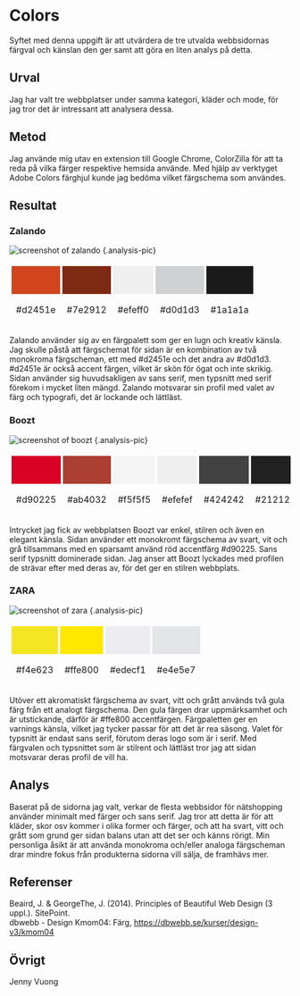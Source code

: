 Colors
=======================

Syftet med denna uppgift är att utvärdera de tre utvalda webbsidornas färgval och känslan den ger samt att göra en liten analys på detta.

Urval
-----------------------

Jag har valt tre webbplatser under samma kategori, kläder och mode, för jag tror det är intressant att analysera dessa.


Metod
-----------------------

Jag använde mig utav en extension till Google Chrome, ColorZilla för att ta reda på vilka färger respektive hemsida använde. Med hjälp av verktyget Adobe Colors färghjul kunde jag bedöma vilket färgschema som användes.

Resultat
-----------------------

### Zalando
<!-- <img class="analysis-pic" src="%assets_url%/img/zalando.png" alt="screenshot of zalando"></img> -->
![screenshot of zalando](%assets_url%/img/zalando.png) {.analysis-pic}
    <table style="border-spacing: 4px; border-collapse: separate">
        <tr>
            <td style="height: 50px; width: 50px; background-color: #d2451e">
            <td style="height: 50px; width: 50px; background-color: #7e2912">
            <td style="height: 50px; width: 50px; background-color: #efeff0">
            <td style="height: 50px; width: 50px; background-color: #d0d1d3">
            <td style="height: 50px; width: 50px; background-color: #1a1a1a">
        </tr>
        <tr>
            <td style="height: 50px; width: 50px;">#d2451e</td>
            <td style="height: 50px; width: 50px;">#7e2912</td>
            <td style="height: 50px; width: 50px;">#efeff0</td>
            <td style="height: 50px; width: 50px;">#d0d1d3</td>
            <td style="height: 50px; width: 50px;">#1a1a1a</td>
        </tr>
    </table>

Zalando använder sig av en färgpalett som ger en lugn och kreativ känsla. Jag skulle påstå att färgschemat för sidan är en kombination av två monokroma färgscheman, ett med #d2451e och det andra av #d0d1d3. #d2451e är också accent färgen, vilket är skön för ögat och inte skrikig. Sidan använder sig huvudsakligen av sans serif, men typsnitt med serif förekom i mycket liten mängd. Zalando motsvarar sin profil med valet av färg och typografi, det är lockande och lättläst.

### Boozt
<!-- <img class="analysis-pic" src="%assets_url%/img/boozt.png" alt="screenshot of boozt"></img> -->
![screenshot of boozt](%assets_url%/img/boozt.png) {.analysis-pic}
    <table style="border-spacing: 4px; border-collapse: separate">
        <tr>
            <td style="height: 50px; width: 50px; background-color: #d90225">
            <td style="height: 50px; width: 50px; background-color: #ab4032">
            <td style="height: 50px; width: 50px; background-color: #f5f5f5">
            <td style="height: 50px; width: 50px; background-color: #efefef">
            <td style="height: 50px; width: 50px; background-color: #424242">
            <td style="height: 50px; width: 50px; background-color: #212121">
        </tr>
        <tr>
            <td style="height: 50px; width: 50px;">#d90225</td>
            <td style="height: 50px; width: 50px;">#ab4032</td>
            <td style="height: 50px; width: 50px;">#f5f5f5</td>
            <td style="height: 50px; width: 50px;">#efefef</td>
            <td style="height: 50px; width: 50px;">#424242</td>
            <td style="height: 50px; width: 50px;">#212121</td>
        </tr>
    </table>
Intrycket jag fick av webbplatsen Boozt var enkel, stilren och även en elegant känsla. Sidan använder ett monokromt färgschema av svart, vit och grå tillsammans med en sparsamt använd röd accentfärg #d90225. Sans serif typsnitt dominerade sidan. Jag anser att Boozt lyckades med profilen de strävar efter med deras av, för det ger en stilren webbplats. 

### ZARA
<!-- <img class="analysis-pic" src="%assets_url%/img/zara.png" alt="screenshot of zara"></img> -->
![screenshot of zara](%assets_url%/img/zara.png) {.analysis-pic}
    <table style="border-spacing: 4px; border-collapse: separate">
        <tr>
            <td style="height: 50px; width: 50px; background-color: #f4e623">
            <td style="height: 50px; width: 50px; background-color: #ffe800">
            <td style="height: 50px; width: 50px; background-color: #edecf1">
            <td style="height: 50px; width: 50px; background-color: #e4e5e7">
        </tr>
        <tr>
            <td style="height: 50px; width: 50px;">#f4e623</td>
            <td style="height: 50px; width: 50px;">#ffe800</td>
            <td style="height: 50px; width: 50px;">#edecf1</td>
            <td style="height: 50px; width: 50px;">#e4e5e7</td>
        </tr>
    </table>
Utöver ett akromatiskt färgschema av svart, vitt och grått används två gula färg från ett analogt färgschema. Den gula färgen drar uppmärksamhet och är utstickande, därför är #ffe800 accentfärgen. Färgpaletten ger en varnings känsla, vilket jag tycker passar för att det är rea säsong. Valet för typsnitt är endast sans serif, förutom deras logo som är i serif.  Med färgvalen och typsnittet som är stilrent och lättläst tror jag att sidan motsvarar deras profil de vill ha.

Analys
-----------------------

Baserat på de sidorna jag valt, verkar de flesta webbsidor för nätshopping använder minimalt med färger och sans serif. Jag tror att detta är för att kläder, skor osv kommer i olika former och färger, och att ha svart, vitt och grått som grund ger sidan balans utan att det ser och känns rörigt. Min personliga åsikt är att använda monokroma och/eller analoga färgscheman drar mindre fokus från produkterna sidorna vill sälja, de framhävs mer. 

Referenser
-----------------------

Beaird, J. & GeorgeThe, J. (2014). Principles of Beautiful Web Design (3 uppl.). SitePoint.
<br>
dbwebb - Design Kmom04: Färg, https://dbwebb.se/kurser/design-v3/kmom04


Övrigt
-----------------------

Jenny Vuong